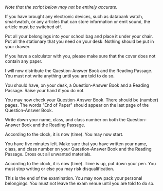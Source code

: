 *Note that the script below may not be entirely accurate.*

If you have brought any electronic devices, such as databank watch, smartwatch, or any articles that can store information or emit sound, the article must be switched off.

Put all your belongings into your school bag and place it under your chair. Put all the stationary that you need on your desk. Nothing should be put in your drawer.

If you have a calculator with you, please make sure that the cover does not contain any paper.

I will now distribute the Question-Answer Book and the Reading Passage. You must not write anything until you are told to do so.

You should have, on your desk, a Question-Answer Book and a Reading Passage. Raise your hand if you do not.

You may now check your Question-Answer Book. There should be (number) pages. The words "End of Paper" should appear on the last page of the Question-Answer Book. 

Write down your name, class, and class number on both the Question-Answer Book and the Reading Passage.

According to the clock, it is now (time). You may now start.

You have five minutes left. Make sure that you have written your name, class, and class number on your Question-Answer Book and the Reading Passage. Cross out all unwanted materials.

According to the clock, it is now (time). Time is up, put down your pen. You must stop writing or else you may risk disqualification.

This is the end of the examination. You may now pack your personal belongings. You must not leave the exam venue until you are told to do so.
